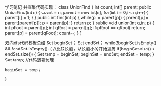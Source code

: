 学习笔记
并查集代码实现：
class UnionFind {
        int count;
        int[] parent;
        public UnionFind(int n) {
            count = n;
            parent = new int[n];
            for(int i = 0;i < n;i++) {
                parent[i] = 1;
            }
        }
        public int find(int p) {
            while(p != parent[p]) {
                parent[p] = parent[parent[p]];
                p = parent[p];
            }
            return p;
        }
        public void union(int q,int p) {
            int pRoot = parent[p];
            int qRoot = parent[q];
            if(pRoot == qRoot) return;
            parent[p] = parent[qRoot];
            count--;
        }
    }
	
双向dfs代码模板总结
Set beginSet；
Set endSet；
while(!beginSet.isEmpty() && !endSet.isEmpty()) {
	//比较长度，从长度小的开始遍历
	if(beginSet.size() > endSet.size()) {
        Set<String> temp = beginSet;
        beginSet = endSet;
        endSet = temp;
    }
	Set temp;
	//代码逻辑处理
	
	beginSet = temp；
}